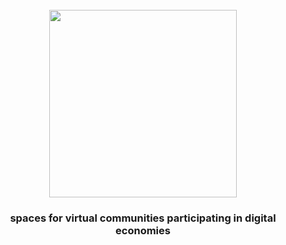 <h1 align="center">
  <br>
  <img src="https://pbs.twimg.com/profile_banners/1347934793766465537/1627514101/1500x500" height="300px">
  <br>
</h1>


<h3 align="center">spaces for virtual communities participating in digital economies</h3>
